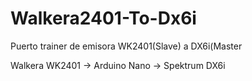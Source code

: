 # Walkera2401-To-Dx6i
Puerto trainer de emisora WK2401(Slave) a DX6i(Master

Walkera WK2401 -> Arduino Nano -> Spektrum DX6i
